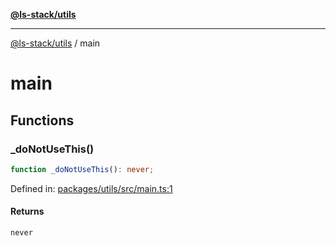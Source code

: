 [**@ls-stack/utils**](README.md)

***

[@ls-stack/utils](modules.md) / main

# main

## Functions

### \_doNotUseThis()

```ts
function _doNotUseThis(): never;
```

Defined in: [packages/utils/src/main.ts:1](https://github.com/lucasols/utils/blob/main/packages/utils/src/main.ts#L1)

#### Returns

`never`
